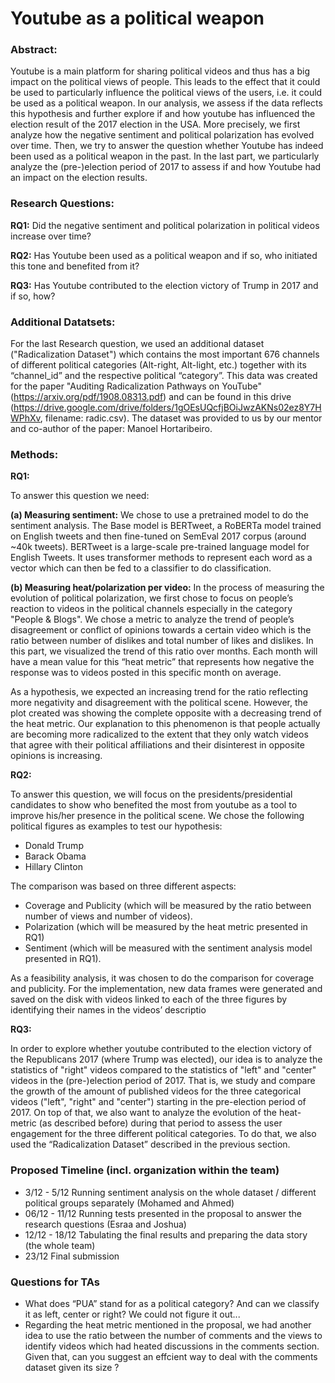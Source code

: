 Youtube as a political weapon
=======================

### Abstract:
Youtube is a main platform for sharing political videos and thus has a big impact on the political views of people. This leads to the effect that it could be used to particularly influence the political views of the users, i.e. it could be used as a political weapon. In our analysis, we assess if the data reflects this hypothesis and further explore if and how youtube has influenced the election result of the 2017 election in the USA. More precisely, we first analyze how the negative sentiment and political polarization has evolved over time. Then, we try to answer the question whether Youtube has indeed been used as a political weapon in the past. In the last part, we particularly analyze the (pre-)election period of 2017 to assess if and how Youtube had an impact on the election results.


### Research Questions:

 **RQ1:** Did the negative sentiment and political polarization in political videos increase over time?

 **RQ2:** Has Youtube been used as a political weapon and if so, who initiated this tone and benefited from it?

 **RQ3:** Has Youtube contributed to the election victory of Trump in 2017 and if so, how?
 
 

### Additional Datatsets:

For the last Research question, we used an additional dataset ("Radicalization Dataset") which contains the most important 676 channels of different political categories (Alt-right, Alt-light, etc.) together with its “channel_id” and the respective political “category”. This data was created for the paper "Auditing Radicalization Pathways on YouTube" (https://arxiv.org/pdf/1908.08313.pdf) and can be found in this drive (https://drive.google.com/drive/folders/1gOEsUQcfjBOiJwzAKNs02ez8Y7HWPhXv, filename: radic.csv). The dataset was provided to us by our mentor and co-author of the paper: Manoel Hortaribeiro.

### Methods:

 **RQ1:** 
 
 To answer this question we need:
 
 **(a) Measuring sentiment:** We chose to use a pretrained model to do the sentiment analysis. The Base model is BERTweet, a RoBERTa model trained on English tweets and then fine-tuned on SemEval 2017 corpus (around ~40k tweets). BERTweet is a large-scale pre-trained language model for English Tweets. It uses transformer methods to represent each word as a vector which can then be fed to a classifier to do classification.

 
 **(b) Measuring heat/polarization per video:** In the process of measuring the evolution of political polarization, we first chose to focus on people’s reaction to videos in the political channels especially in the category "People & Blogs". We chose a metric to analyze the trend of people’s disagreement or conflict of opinions towards a certain video which is the ratio between number of dislikes and total number of likes and dislikes. In this part, we visualized the trend of this ratio over months. Each month will have a mean value for this “heat metric” that represents how negative the response was to videos posted in this specific month on average. 

As a hypothesis, we expected an increasing trend for the ratio reflecting more negativity and disagreement with the political scene. However, the plot created was showing the complete opposite with a decreasing trend of the heat metric. Our explanation to this phenomenon is that people actually are becoming more radicalized to the extent that they only watch videos that agree with their political affiliations and their disinterest in opposite opinions is increasing. 


 **RQ2:** 
 
To answer this question, we will focus on the presidents/presidential candidates to show who benefited the most from youtube as a tool to improve his/her presence in the political scene. We chose the following political figures as examples to test our hypothesis: 
- Donald Trump
- Barack Obama
- Hillary Clinton

The comparison was based on three different aspects:
- Coverage and Publicity (which will be measured by the ratio between number of views and number of videos).
- Polarization (which will be measured by the heat metric presented in RQ1)
- Sentiment (which will be measured with the sentiment analysis model presented in RQ1).

As a feasibility analysis, it was chosen to do the comparison for coverage and publicity. For the implementation, new data frames were generated and saved on the disk with videos linked to each of the three figures by identifying their names in the videos’ descriptio


 **RQ3:** 
 
In order to explore whether youtube contributed to the election victory of the Republicans 2017 (where Trump was elected), our idea is to analyze the statistics of "right" videos compared to the statistics of "left" and "center" videos in the (pre-)election period of 2017. That is, we study and compare the growth of the amount of published videos for the three categorical videos ("left", "right" and "center") starting in the pre-election period of 2017. On top of that, we also want to analyze the evolution of the heat-metric (as described before) during that period to assess the user engagement for the three different political categories. To do that, we also used the “Radicalization Dataset” described in the previous section.

### Proposed Timeline (incl. organization within the team)

- 3/12 - 5/12 Running sentiment analysis on the whole dataset / different political groups separately (Mohamed and Ahmed)
- 06/12 - 11/12 Running tests presented in the proposal to answer the research questions (Esraa and Joshua)
- 12/12 - 18/12 Tabulating the final results and preparing the data story (the whole team)
- 23/12  Final submission 




### Questions for TAs
- What does “PUA” stand for as a political category? And can we classify it as left, center or right? We could not figure it out...
- Regarding the heat metric mentioned in the proposal, we had another idea to use the ratio between the number of comments and the views to identify videos which had heated discussions in the comments section. Given that, can you suggest an effcient way to deal with the comments dataset given its size ?